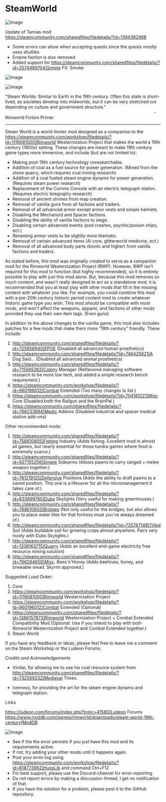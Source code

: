 # SteamWorld

![Image](https://i.imgur.com/buuPQel.png)

Update of Tamias mod
https://steamcommunity.com/sharedfiles/filedetails/?id=1394392968

- Some errors can show when accepting quests since the quests mostly uses shuttles
- Empire faction is also removed
- Added support for https://steamcommunity.com/sharedfiles/filedetails/?id=2574489704]Simple FX: Smoke

![Image](https://i.imgur.com/pufA0kM.png)

	
![Image](https://i.imgur.com/Z4GOv8H.png)


"Steam Worlds: Similar to Earth in the 19th century. Often this state is short-lived, as societies develop into midworlds, but it can be very stretched out depending on culture and government structure."
⠀⠀⠀⠀⠀⠀⠀⠀⠀⠀⠀⠀⠀⠀⠀⠀⠀⠀⠀⠀⠀⠀⠀⠀⠀⠀⠀⠀⠀⠀⠀⠀⠀⠀⠀⠀⠀⠀⠀⠀⠀⠀⠀⠀⠀⠀⠀- Rimworld Fiction Primer
__________________________________________________________________________

Steam World is a world-limiter mod designed as a companion to the https://steamcommunity.com/workshop/filedetails/?id=1119081000]Rimworld Westernization Project that makes the world a 19th century (1800s) setting. These changes are meant to make 19th century game types more immersive, and include (but are not limited to):

- Making post-19th century technology unresearchable.
- Addition of coal as a fuel source for power generation. (Mined from the stone quarry, which requires coal mining research)
- Addition of a coal fueled steam engine dynamo for power generation. (Requires steam power research)
- Replacement of the Comms Console with an electric telegraph station. (Requires electric telegraphy research)
- Removal of ancient shrines from map creation.
- Removal of vanilla guns from all factions and traders.
- Removal of all advanced armor except armor vests and simple helmets.
- Disabling the Mechanoid and Spacer factions.
- Disabling the ability of vanilla factions to siege.
- Disabling certain advanced events (pod crashes, psychic/poison ships, ect.)
- Renaming armor vests to be slightly more thematic.
- Removal of certain advanced items (AI core, glitterworld medicine, ect.)
- Removal of all advanced body parts (bionic and higher) from vanilla factions and traders.

As stated before, this mod was originally created to serve as a companion mod for the Rimworld Westernization Project (RWP). However, RWP isn't required for this mod to function (but highly recommended), so it is entirely possible to play with just this mod alone. But, because this mod removes so much content, and wasn’t really designed to act as a standalone mod, it is recommended that you at least play with other mods that fill in the missing content with whatever you like. For example, you could combine this mod with a pre-20th century historic period content mod to create whatever historic game type you wish. This mod *should* be compatible with most mods, and won’t affect the weapons, apparel, and factions of other mods provided they use their own item tags. (Even guns)

In addition to the above changes to the vanilla game, this mod also includes patches for a few mods that make them more “19th century” friendly. These include:

1. http://steamcommunity.com/sharedfiles/filedetails/?id=725956940]EPOE (Disabled all advanced human prosthetics)
4. http://steamcommunity.com/sharedfiles/filedetails/?id=746425621]A Dog Said... (Disabled all advanced animal prosthetics)
5. http://steamcommunity.com/sharedfiles/filedetails/?id=715565262]Colony Manager (Reflavored managing software research to be more low tech, and added a simple research bench requirement.)
6. https://steamcommunity.com/workshop/filedetails/?id=960196012]Combat Extended (Too many changes to list.)
7. https://steamcommunity.com/workshop/filedetails/?id=704181221]Misc Core (Disabled both the Railgun and the BrainPal.)
8. https://steamcommunity.com/sharedfiles/filedetails/?id=786233894]Medic Addons (Disabled industrial and spacer medical station add-ons)

Other recommended mods:

1. http://steamcommunity.com/sharedfiles/filedetails/?id=758810805]Fishing Industry (Adds fishing. Excellent mod in almost all games, but nearly essential for those tundra games where food is extremely scarce.)
2. http://steamcommunity.com/sharedfiles/filedetails/?id=927155256]Simple Sidearms (Allows pawns to carry ranged + melee weapon together.)
3. http://steamcommunity.com/sharedfiles/filedetails/?id=761219125]Defensive Positions (Adds the ability to draft pawns to a saved position. This one is a lifesaver for all the micromanagement it takes care of.)
4. http://steamcommunity.com/sharedfiles/filedetails/?id=833899765]Dubs Skylights (Very useful for making greenhouses.)
5. http://steamcommunity.com/sharedfiles/filedetails/?id=788610933]Bridges (Not only useful for the bridges, but also allows you to place water tiles for that fortress moat you’ve always dreamed of.)
6. http://steamcommunity.com/sharedfiles/filedetails/?id=725747149]Tilled Soil (Adds buildable soil for growing crops almost anywhere. Pairs very nicely with Dubs Skylights.)
7. http://steamcommunity.com/sharedfiles/filedetails/?id=1208163715]Quarry (Adds an excellent end-game electricity free resource mining solution)
8. http://steamcommunity.com/sharedfiles/filedetails/?id=766264659]Misc. Bees'n'Honey (Adds beehives, honey, and brewable mead. Skyrim approved.)

Suggested Load Order:

1. Core
2. https://steamcommunity.com/workshop/filedetails/?id=1119081000]Rimworld Westernization Project
3. https://steamcommunity.com/workshop/filedetails/?id=960196012]Combat Extended (Optional)
4. https://steamcommunity.com/sharedfiles/filedetails/?id=1386157873]Rimworld Westernization Project + Combat Extended Compatibility Mod (Optional: Use if you intend to play with both Rimworld Westernization Project and Combat Extended together.)
5. Steam World

If you have any feedback or ideas, please feel free to leave me a comment on the Steam Workshop or the Ludeon Forums.

*Credits and Acknowledgements*

- Vindar, for allowing me to use his coal resource system from http://steamcommunity.com/sharedfiles/filedetails/?id=732569232]Medieval Times.

- Iverness, for providing the art for the steam engine dynamo and telegraph station.

Links

https://ludeon.com/forums/index.php?topic=41580]Ludeon Forums
https://www.moddb.com/games/rimworld/downloads/steam-world-19th-century]ModDB


![Image](https://i.imgur.com/PwoNOj4.png)



-  See if the the error persists if you just have this mod and its requirements active.
-  If not, try adding your other mods until it happens again.
-  Post your error-log using https://steamcommunity.com/workshop/filedetails/?id=818773962]HugsLib and command Ctrl+F12
-  For best support, please use the Discord-channel for error-reporting.
-  Do not report errors by making a discussion-thread, I get no notification of that.
-  If you have the solution for a problem, please post it to the GitHub repository.




